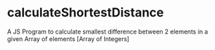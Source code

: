 # calculateShortestDistance
A JS Program to calculate smallest difference between 2 elements in a given Array of elements [Array of Integers]
